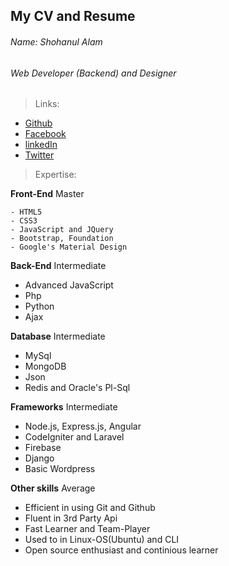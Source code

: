## My CV and Resume

###### Name: Shohanul Alam
###### Web Developer (Backend) and Designer

> Links:

- [Github](https://github.com/Shohan494)
- [Facebook](https://facebook.com/shohan494)
- [linkedIn](https://www.linkedin.com/in/shohan494/)
- [Twitter](https://twitter.com/cactus494)

> Expertise:

**Front-End**
Master

	- HTML5
	- CSS3
	- JavaScript and JQuery
	- Bootstrap, Foundation
	- Google's Material Design

**Back-End**
Intermediate

  - Advanced JavaScript
  - Php
  - Python
  - Ajax

**Database**
Intermediate

  - MySql
  - MongoDB
  - Json
  - Redis and Oracle's Pl-Sql

**Frameworks**
Intermediate

 - Node.js, Express.js, Angular
 - CodeIgniter and Laravel
 - Firebase
 - Django
 - Basic Wordpress

**Other skills**
Average

 - Efficient in using Git and Github
 - Fluent in 3rd Party Api
 - Fast Learner and Team-Player
 - Used to in Linux-OS(Ubuntu) and CLI
 - Open source enthusiast and continious learner
